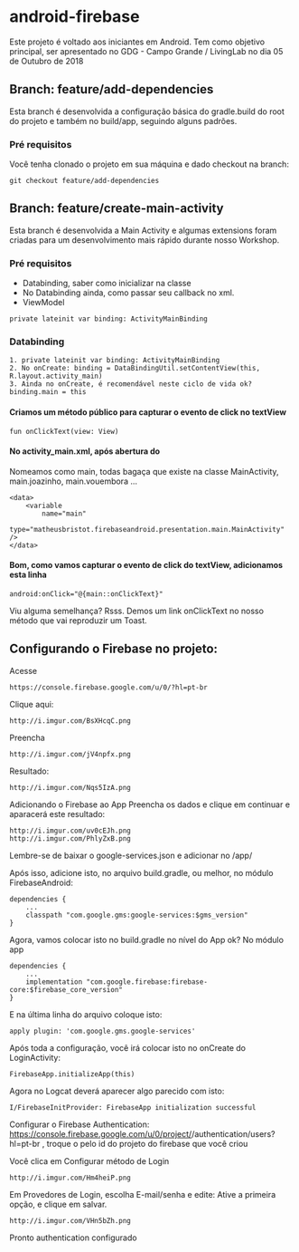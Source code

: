 # android-firebase
Este projeto é voltado aos iniciantes em Android. Tem como objetivo principal, ser apresentado no GDG - Campo Grande / LivingLab no dia 05 de Outubro de 2018

## Branch: feature/add-dependencies

Esta branch é desenvolvida a configuração básica do gradle.build do root do projeto e também no build/app, seguindo alguns padrões.

### Pré requisitos

Você tenha clonado o projeto em sua máquina e dado checkout na branch:

```
git checkout feature/add-dependencies
```

## Branch: feature/create-main-activity

Esta branch é desenvolvida a Main Activity e algumas extensions foram criadas para um desenvolvimento mais rápido durante nosso Workshop.

### Pré requisitos

- Databinding, saber como inicializar na classe
- No Databinding ainda, como passar seu callback no xml.
- ViewModel

```
private lateinit var binding: ActivityMainBinding
```

### Databinding

```
1. private lateinit var binding: ActivityMainBinding
2. No onCreate: binding = DataBindingUtil.setContentView(this, R.layout.activity_main)
3. Ainda no onCreate, é recomendável neste ciclo de vida ok? binding.main = this
```

#### Criamos um método público para capturar o evento de click no textView

```
fun onClickText(view: View)
```

#### No activity_main.xml, após abertura do <layout>

Nomeamos como main, todas bagaça que existe na classe MainActivity, main.joazinho, main.vouembora ...

```
<data>
    <variable
        name="main"
        type="matheusbristot.firebaseandroid.presentation.main.MainActivity" />
</data>
```

#### Bom, como vamos capturar o evento de click do textView, adicionamos esta linha

```
android:onClick="@{main::onClickText}"
```

Viu alguma semelhança? Rsss. Demos um link onClickText no nosso método que vai reproduzir um Toast.


## Configurando o Firebase no projeto:

Acesse
```
https://console.firebase.google.com/u/0/?hl=pt-br
```

Clique aqui:
```
http://i.imgur.com/BsXHcqC.png
```

Preencha
```
http://i.imgur.com/jV4npfx.png
```

Resultado:
```
http://i.imgur.com/Nqs5IzA.png
```

Adicionando o Firebase ao App
Preencha os dados e clique em continuar e aparacerá este resultado:
```
http://i.imgur.com/uv0cEJh.png
http://i.imgur.com/PhlyZxB.png
```
Lembre-se de baixar o google-services.json e adicionar no <projecto>/app/

Após isso, adicione isto, no arquivo <projeto>build.gradle, ou melhor, no módulo FirebaseAndroid:
```
dependencies {
    ...
    classpath "com.google.gms:google-services:$gms_version"
}
```
Agora, vamos colocar isto no build.gradle no nível do App ok? No módulo app

```
dependencies {
    ...
    implementation "com.google.firebase:firebase-core:$firebase_core_version"
}
```
E na última linha do arquivo coloque isto:
```
apply plugin: 'com.google.gms.google-services'
```

Após toda a configuração, você irá colocar isto no onCreate do LoginActivity:

```
FirebaseApp.initializeApp(this)
```

Agora no Logcat deverá aparecer algo parecido com isto:

```
I/FirebaseInitProvider: FirebaseApp initialization successful
```

Configurar o Firebase Authentication:
https://console.firebase.google.com/u/0/project/<firebase-project>/authentication/users?hl=pt-br , troque o <firebase-project> pelo id do projeto do firebase que você criou

Você clica em Configurar método de Login
```
http://i.imgur.com/Hm4heiP.png
```

Em Provedores de Login, escolha E-mail/senha e edite:
Ative a primeira opção, e clique em salvar.
```
http://i.imgur.com/VHn5bZh.png
```
Pronto authentication configurado